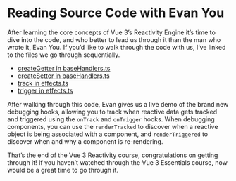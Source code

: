 # Reading Source Code with Evan You

After learning the core concepts of Vue 3’s Reactivity Engine it’s time to dive into the code, and who better to lead us through it than the man who wrote it, Evan You. If you’d like to walk through the code with us, I’ve linked to the files we go through sequentially.

* [createGetter in baseHandlers.ts](https://github.com/vuejs/vue-next/blob/master/packages/reactivity/src/baseHandlers.ts#L37)
* [createSetter in baseHandlers.ts](https://github.com/vuejs/vue-next/blob/master/packages/reactivity/src/baseHandlers.ts#L71)
* [track in effects.ts](https://github.com/vuejs/vue-next/blob/master/packages/reactivity/src/effect.ts#L135)
* [trigger in effects.ts](https://github.com/vuejs/vue-next/blob/master/packages/reactivity/src/effect.ts#L161)

After walking through this code, Evan gives us a live demo of the brand new debugging hooks, allowing you to track when reactive data gets tracked and triggered using the `onTrack` and `onTrigger` hooks. When debugging components, you can use the `renderTracked` to discover when a reactive object is being associated with a component, and `renderTriggered` to discover when and why a component is re-rendering.

That’s the end of the Vue 3 Reactivity course, congratulations on getting through it! If you haven’t watched through the Vue 3 Essentials course, now would be a great time to go through it.
